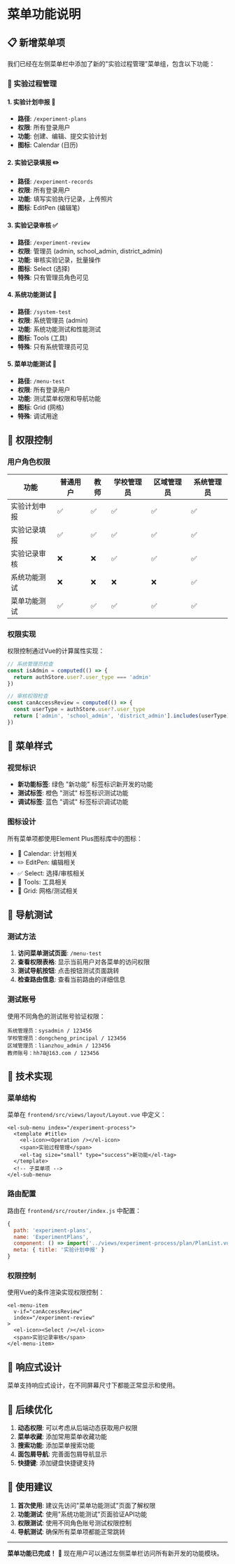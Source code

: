 # 菜单功能说明

## 📋 新增菜单项

我们已经在左侧菜单栏中添加了新的"实验过程管理"菜单组，包含以下功能：

### 🔧 实验过程管理

#### 1. 实验计划申报 📅
- **路径**: `/experiment-plans`
- **权限**: 所有登录用户
- **功能**: 创建、编辑、提交实验计划
- **图标**: Calendar (日历)

#### 2. 实验记录填报 ✏️
- **路径**: `/experiment-records`
- **权限**: 所有登录用户
- **功能**: 填写实验执行记录，上传照片
- **图标**: EditPen (编辑笔)

#### 3. 实验记录审核 ✅
- **路径**: `/experiment-review`
- **权限**: 管理员 (admin, school_admin, district_admin)
- **功能**: 审核实验记录，批量操作
- **图标**: Select (选择)
- **特殊**: 只有管理员角色可见

#### 4. 系统功能测试 🔧
- **路径**: `/system-test`
- **权限**: 系统管理员 (admin)
- **功能**: 系统功能测试和性能测试
- **图标**: Tools (工具)
- **特殊**: 只有系统管理员可见

#### 5. 菜单功能测试 🧪
- **路径**: `/menu-test`
- **权限**: 所有登录用户
- **功能**: 测试菜单权限和导航功能
- **图标**: Grid (网格)
- **特殊**: 调试用途

## 🔐 权限控制

### 用户角色权限

| 功能 | 普通用户 | 教师 | 学校管理员 | 区域管理员 | 系统管理员 |
|------|----------|------|------------|------------|------------|
| 实验计划申报 | ✅ | ✅ | ✅ | ✅ | ✅ |
| 实验记录填报 | ✅ | ✅ | ✅ | ✅ | ✅ |
| 实验记录审核 | ❌ | ❌ | ✅ | ✅ | ✅ |
| 系统功能测试 | ❌ | ❌ | ❌ | ❌ | ✅ |
| 菜单功能测试 | ✅ | ✅ | ✅ | ✅ | ✅ |

### 权限实现

权限控制通过Vue的计算属性实现：

```javascript
// 系统管理员检查
const isAdmin = computed(() => {
  return authStore.user?.user_type === 'admin'
})

// 审核权限检查
const canAccessReview = computed(() => {
  const userType = authStore.user?.user_type
  return ['admin', 'school_admin', 'district_admin'].includes(userType)
})
```

## 🎨 菜单样式

### 视觉标识

- **新功能标签**: 绿色 "新功能" 标签标识新开发的功能
- **测试标签**: 橙色 "测试" 标签标识测试功能
- **调试标签**: 蓝色 "调试" 标签标识调试功能

### 图标设计

所有菜单项都使用Element Plus图标库中的图标：
- 📅 Calendar: 计划相关
- ✏️ EditPen: 编辑相关
- ✅ Select: 选择/审核相关
- 🔧 Tools: 工具相关
- 🧪 Grid: 网格/测试相关

## 🧭 导航测试

### 测试方法

1. **访问菜单测试页面**: `/menu-test`
2. **查看权限表格**: 显示当前用户对各菜单的访问权限
3. **测试导航按钮**: 点击按钮测试页面跳转
4. **检查路由信息**: 查看当前路由的详细信息

### 测试账号

使用不同角色的测试账号验证权限：

```
系统管理员：sysadmin / 123456
学校管理员：dongcheng_principal / 123456
区域管理员：lianzhou_admin / 123456
教师账号：hh78@163.com / 123456
```

## 🔧 技术实现

### 菜单结构

菜单在 `frontend/src/views/layout/Layout.vue` 中定义：

```vue
<el-sub-menu index="/experiment-process">
  <template #title>
    <el-icon><Operation /></el-icon>
    <span>实验过程管理</span>
    <el-tag size="small" type="success">新功能</el-tag>
  </template>
  <!-- 子菜单项 -->
</el-sub-menu>
```

### 路由配置

路由在 `frontend/src/router/index.js` 中配置：

```javascript
{
  path: 'experiment-plans',
  name: 'ExperimentPlans',
  component: () => import('../views/experiment-process/plan/PlanList.vue'),
  meta: { title: '实验计划申报' }
}
```

### 权限控制

使用Vue的条件渲染实现权限控制：

```vue
<el-menu-item 
  v-if="canAccessReview" 
  index="/experiment-review"
>
  <el-icon><Select /></el-icon>
  <span>实验记录审核</span>
</el-menu-item>
```

## 📱 响应式设计

菜单支持响应式设计，在不同屏幕尺寸下都能正常显示和使用。

## 🔄 后续优化

1. **动态权限**: 可以考虑从后端动态获取用户权限
2. **菜单收藏**: 添加常用菜单收藏功能
3. **搜索功能**: 添加菜单搜索功能
4. **面包屑导航**: 完善面包屑导航显示
5. **快捷键**: 添加键盘快捷键支持

## 🎯 使用建议

1. **首次使用**: 建议先访问"菜单功能测试"页面了解权限
2. **功能测试**: 使用"系统功能测试"页面验证API功能
3. **权限测试**: 使用不同角色账号测试权限控制
4. **导航测试**: 确保所有菜单项都能正常跳转

---

**菜单功能已完成！** 🎉 现在用户可以通过左侧菜单栏访问所有新开发的功能模块。
